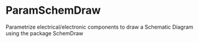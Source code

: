 # ParamSchemDraw
Parametrize electrical/electronic components to draw a Schematic Diagram using the package SchemDraw
